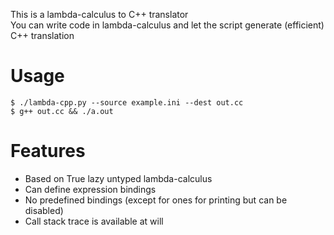 This is a lambda-calculus to C++ translator  
You can write code in lambda-calculus and let the script generate (efficient) C++ translation  

# Usage

	$ ./lambda-cpp.py --source example.ini --dest out.cc
	$ g++ out.cc && ./a.out

# Features

- Based on True lazy untyped lambda-calculus
- Can define expression bindings
- No predefined bindings (except for ones for printing but can be disabled)
- Call stack trace is available at will
